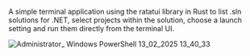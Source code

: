 A simple terminal application using the ratatui library in Rust to list .sln solutions for .NET, select projects within the solution, choose a launch setting and run them directly from the terminal UI.

![Administrator_ Windows PowerShell 13_02_2025 13_40_33](https://github.com/user-attachments/assets/0ae1ba52-c7df-43c2-8499-0ffee474be88)
